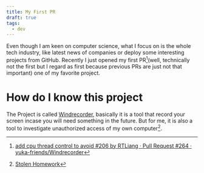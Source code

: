 ```yaml
---
title: My First PR
draft: true
tags:
  - dev
---
```

Even though I am keen on computer science, what I focus on is the whole tech industry, like latest news of companies or deploy some interesting projects from GitHub. Recently I just opened my first PR[^1](well, technically not the first but I regard as first because previous PRs are just not that important) one of my favorite project. 
# How do I know this project
The Project is called [Windrecorder](https://github.com/yuka-friends/Windrecorder), basically it is a tool that record your screen incase you will need something in the future. But for me, it is also a tool to investigate unauthorized access of my own computer[^2].



[^1]: [add cpu thread control to avoid #206 by RTLiang · Pull Request #264 · yuka-friends/Windrecorder](https://github.com/yuka-friends/Windrecorder/pull/264)
[^2]: [Stolen Homework](Stolen%20Homework.md)